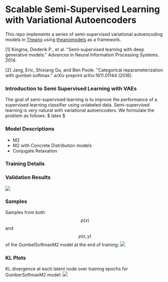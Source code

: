 # Scalable Semi-Supervised Learning with Variational Autoencoders
This repo implements a series of semi-supervised variational autoencoding models in [Theano](http://deeplearning.net/software/theano/) using [theanomodels](https://github.com/clinicalml/theanomodels) as a framework.

[1] Kingma, Diederik P., et al. "Semi-supervised learning with deep generative models." Advances in Neural Information Processing Systems. 2014.

[2] Jang, Eric, Shixiang Gu, and Ben Poole. "Categorical reparameterization with gumbel-softmax." arXiv preprint arXiv:1611.01144 (2016). 

### Introduction to Semi Supervised Learning with VAEs
The goal of semi-supervised learning is to improve the performance of a supervised learning classifier using unlabeled data.  Semi-supervised learning is very natural with variational autoencoders.  We formulate the problem as follows:
$ latex $

### Model Descriptions
* M2
* M2 with Concrete Distribution models
* Conjugate Relaxation

### Training Details

### Validation Results
![](https://github.com/clinicalml/vae_ssl/blob/master/plots/multi_seed_accuracy_validation.png)

### Samples 
Samples from both $$p(x)$$ and $$p(x,y)$$ of the GumbelSoftmaxM2 model at the end of training:
![](https://github.com/clinicalml/vae_ssl/blob/master/plots/samples_GumbelSoftmaxM2.png)

### KL Plots
KL divergence at each latent node over training epochs for GumberSoftmaxM2 model:
![](https://github.com/clinicalml/vae_ssl/blob/master/plots/KL_Z_GumbelSoftmaxM2.png)

